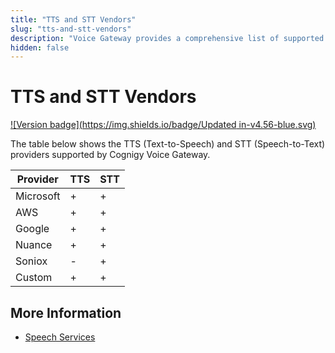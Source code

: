 ```yaml
---
title: "TTS and STT Vendors"
slug: "tts-and-stt-vendors"
description: "Voice Gateway provides a comprehensive list of supported TTS (Text-to-Speech) and STT (Speech-to-Text) providers, including Microsoft, AWS, Google, Nuance, Soniox, and Custom options. Explore the available integration options for an enhanced voice experience."
hidden: false
---
```


# TTS and STT Vendors

[![Version badge](https://img.shields.io/badge/Updated in-v4.56-blue.svg)](../../release-notes/4.56.md)

The table below shows the TTS (Text-to-Speech) and STT (Speech-to-Text) providers supported by Cognigy Voice Gateway.

| Provider  | TTS | STT |
|-----------|-----|-----|
| Microsoft | +   | +   |
| AWS       | +   | +   |
| Google    | +   | +   |
| Nuance    | +   | +   |
| Soniox    | -   | +   |
| Custom    | +   | +   |

## More Information

- [Speech Services](../webapp/speech-services.md)